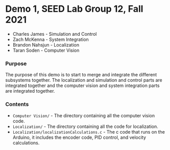 # Demo 1, SEED Lab Group 12, Fall 2021
* Charles James - Simulation and Control
* Zach McKenna - System Integration
* Brandon Nahsjun - Localization
* Taran Soden - Computer Vision

### Purpose
The purpose of this demo is to start to merge and integrate the different subsystems together. The localization and simulation and control parts are integrated together and the computer vision and system integration parts are integrated together.

### Contents
* `Computer Vision/` - The directory containing all the computer vision code. 
* `Localization/` - The directory containing all the code for localization.
* `Localization/localizationCalculations.c` - The c code that runs on the Arduino, it includes the encoder code, PID control, and velocity calculations.

